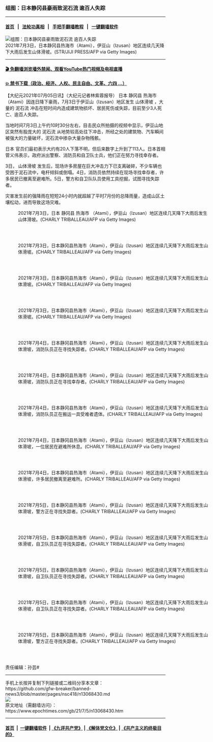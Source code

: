 ### 组图：日本静冈县豪雨致泥石流 逾百人失踪
------------------------

#### [首页](https://github.com/gfw-breaker/banned-news3/blob/master/README.md) &nbsp;&nbsp;|&nbsp;&nbsp; [法轮功真相](https://github.com/begood0513/basic/blob/master/README.md)  &nbsp;&nbsp;|&nbsp;&nbsp; [手把手翻墙教程](https://github.com/gfw-breaker/guides/wiki)  &nbsp;&nbsp;|&nbsp;&nbsp; [一键翻墙软件](https://github.com/gfw-breaker/nogfw/blob/master/README.md)  



<div><img alt="组图：日本静冈县豪雨致泥石流 逾百人失踪" class="attachment-djy_600_400 size-djy_600_400 wp-post-image" src="https://i.epochtimes.com/assets/uploads/2021/07/id13068446-GettyImages-1233781146-600x400.jpg"/>
<div class="caption">
 2021年7月3日，日本静冈县热海市（Atami），伊豆山（Izusan）地区连续几天降下大雨后发生山体滑坡。(STR/JIJI PRESS/AFP via Getty Images)
</div></div><hr/>

#### [ 🎬  免翻墙浏览墙外禁闻、观看YouTube热门视频及电视直播](https://github.com/gfw-breaker/HelloWorld)

#### [ 💥  禁书下载（政治、经济、人权、民主自由、文革、六四 ...）](https://github.com/gfw-breaker/books/blob/master/README.md)

<div><p>
 【大纪元2021年07月05日讯】（大纪元记者林紫蓉报导）
 <ok href="https://www.epochtimes.com/gb/tag/%E6%97%A5%E6%9C%AC.html">
  日本
 </ok>
 <ok href="https://www.epochtimes.com/gb/tag/%E9%9D%99%E5%86%88%E5%8E%BF.html">
  静冈县
 </ok>
 <ok href="https://www.epochtimes.com/gb/tag/%E7%83%AD%E6%B5%B7%E5%B8%82.html">
  热海市
 </ok>
 （Atami）因连日降下豪雨，7月3日于伊豆山（Izusan）地区发生
 <ok href="https://www.epochtimes.com/gb/tag/%E5%B1%B1%E4%BD%93%E6%BB%91%E5%9D%A1.html">
  山体滑坡
 </ok>
 ，大量的
 <ok href="https://www.epochtimes.com/gb/tag/%E6%B3%A5%E7%9F%B3%E6%B5%81.html">
  泥石流
 </ok>
 冲击在短时间内造成建筑物损坏、居民死伤或失踪，目前至少3人死亡、逾百人失踪。
</p>
<p>
 当地时间7月3日上午约10时30分左右，目击民众所拍摄的视频中显示，伊豆山地区突然有股庞大的
 <ok href="https://www.epochtimes.com/gb/tag/%E6%B3%A5%E7%9F%B3%E6%B5%81.html">
  泥石流
 </ok>
 从地势较高处往下冲击，所经之处的建筑物、汽车瞬间被强大的力量破坏，泥石流中掺杂大量杂物残骸。
</p>
<p>
 <ok href="https://www.epochtimes.com/gb/tag/%E6%97%A5%E6%9C%AC.html">
  日本
 </ok>
 官员们最初表示大约有20人下落不明，但后来数字上升到了113人。日本首相菅义伟表示，政府派出警察、消防员和自卫队士兵，他们正在努力寻找幸存者。
</p>
<p>
 3日，
 <ok href="https://www.epochtimes.com/gb/tag/%E5%B1%B1%E4%BD%93%E6%BB%91%E5%9D%A1.html">
  山体滑坡
 </ok>
 发生后，现场许多房屋在巨大冲击力下已支离破碎，不少车辆也受困于泥石流中，电杆倾斜或倒塌。4日，消防员依然持续在现场寻找幸存者，许多居民已撤离至避难所。5日，警方和自卫队队员使用工具挖掘，试图寻找失踪者。
</p>
<p>
 灾害发生前的强降雨在短短24小时内就超越了平时7月份的总降雨量，造成山区土壤松动，进而导致这场灾难。
</p>
<figure aria-describedby="caption-attachment-13068447" class="wp-caption aligncenter" id="attachment_13068447" style="width: 600px">
 <ok href="https://i.epochtimes.com/assets/uploads/2021/07/id13068447-GettyImages-1233780644.jpg" target="_blank">
  <img alt="" class="size-large wp-image-13068447" src="https://i.epochtimes.com/assets/uploads/2021/07/id13068447-GettyImages-1233780644-600x400.jpg"/>
 </ok>
 <br/><figcaption class="wp-caption-text" id="caption-attachment-13068447">
  2021年7月3日，日本
  <ok href="https://www.epochtimes.com/gb/tag/%E9%9D%99%E5%86%88%E5%8E%BF.html">
   静冈县
  </ok>
  <ok href="https://www.epochtimes.com/gb/tag/%E7%83%AD%E6%B5%B7%E5%B8%82.html">
   热海市
  </ok>
  （Atami），伊豆山（Izusan）地区连续几天降下大雨后发生山体滑坡。(CHARLY TRIBALLEAU/AFP via Getty Images)
 </figcaption><br/>
</figure><br/>
<figure aria-describedby="caption-attachment-13068448" class="wp-caption aligncenter" id="attachment_13068448" style="width: 600px">
 <ok href="https://i.epochtimes.com/assets/uploads/2021/07/id13068448-GettyImages-1233780738.jpg" target="_blank">
  <img alt="" class="size-large wp-image-13068448" src="https://i.epochtimes.com/assets/uploads/2021/07/id13068448-GettyImages-1233780738-600x400.jpg"/>
 </ok>
 <br/><figcaption class="wp-caption-text" id="caption-attachment-13068448">
  2021年7月3日，日本静冈县热海市（Atami），伊豆山（Izusan）地区连续几天降下大雨后发生山体滑坡。(CHARLY TRIBALLEAU/AFP via Getty Images)
 </figcaption><br/>
</figure><br/>
<figure aria-describedby="caption-attachment-13068449" class="wp-caption aligncenter" id="attachment_13068449" style="width: 600px">
 <ok href="https://i.epochtimes.com/assets/uploads/2021/07/id13068449-GettyImages-1233781167.jpg" target="_blank">
  <img alt="" class="size-large wp-image-13068449" src="https://i.epochtimes.com/assets/uploads/2021/07/id13068449-GettyImages-1233781167-600x400.jpg"/>
 </ok>
 <br/><figcaption class="wp-caption-text" id="caption-attachment-13068449">
  2021年7月3日，日本静冈县热海市（Atami），伊豆山（Izusan）地区连续几天降下大雨后发生山体滑坡。(CHARLY TRIBALLEAU/AFP via Getty Images)
 </figcaption><br/>
</figure><br/>
<figure aria-describedby="caption-attachment-13068450" class="wp-caption aligncenter" id="attachment_13068450" style="width: 600px">
 <ok href="https://i.epochtimes.com/assets/uploads/2021/07/id13068450-GettyImages-1233781525.jpg" target="_blank">
  <img alt="" class="size-large wp-image-13068450" src="https://i.epochtimes.com/assets/uploads/2021/07/id13068450-GettyImages-1233781525-600x400.jpg"/>
 </ok>
 <br/><figcaption class="wp-caption-text" id="caption-attachment-13068450">
  2021年7月3日，日本静冈县热海市（Atami），伊豆山（Izusan）地区连续几天降下大雨后发生山体滑坡。(CHARLY TRIBALLEAU/AFP via Getty Images)
 </figcaption><br/>
</figure><br/>
<figure aria-describedby="caption-attachment-13068455" class="wp-caption aligncenter" id="attachment_13068455" style="width: 600px">
 <ok href="https://i.epochtimes.com/assets/uploads/2021/07/id13068455-GettyImages-1233794212.jpg" target="_blank">
  <img alt="" class="size-large wp-image-13068455" src="https://i.epochtimes.com/assets/uploads/2021/07/id13068455-GettyImages-1233794212-600x400.jpg"/>
 </ok>
 <br/><figcaption class="wp-caption-text" id="caption-attachment-13068455">
  2021年7月4日，日本静冈县热海市（Atami），伊豆山（Izusan）地区连续几天降下大雨后发生山体滑坡，消防队员正在寻找失踪者。(CHARLY TRIBALLEAU/AFP via Getty Images)
 </figcaption><br/>
</figure><br/>
<figure aria-describedby="caption-attachment-13068456" class="wp-caption aligncenter" id="attachment_13068456" style="width: 600px">
 <ok href="https://i.epochtimes.com/assets/uploads/2021/07/id13068456-GettyImages-1233794446.jpg" target="_blank">
  <img alt="" class="size-large wp-image-13068456" src="https://i.epochtimes.com/assets/uploads/2021/07/id13068456-GettyImages-1233794446-600x400.jpg"/>
 </ok>
 <br/><figcaption class="wp-caption-text" id="caption-attachment-13068456">
  2021年7月4日，日本静冈县热海市（Atami），伊豆山（Izusan）地区连续几天降下大雨后发生山体滑坡，消防队员正在寻找幸存者。(CHARLY TRIBALLEAU/AFP via Getty Images)
 </figcaption><br/>
</figure><br/>
<figure aria-describedby="caption-attachment-13068458" class="wp-caption aligncenter" id="attachment_13068458" style="width: 600px">
 <ok href="https://i.epochtimes.com/assets/uploads/2021/07/id13068458-GettyImages-1233794555.jpg" target="_blank">
  <img alt="" class="size-large wp-image-13068458" src="https://i.epochtimes.com/assets/uploads/2021/07/id13068458-GettyImages-1233794555-600x400.jpg"/>
 </ok>
 <br/><figcaption class="wp-caption-text" id="caption-attachment-13068458">
  2021年7月4日，日本静冈县热海市（Atami），伊豆山（Izusan）地区连续几天降下大雨后发生山体滑坡，消防队员正在搬运一具受难者遗体。(CHARLY TRIBALLEAU/AFP via Getty Images)
 </figcaption><br/>
</figure><br/>
<figure aria-describedby="caption-attachment-13068459" class="wp-caption aligncenter" id="attachment_13068459" style="width: 600px">
 <ok href="https://i.epochtimes.com/assets/uploads/2021/07/id13068459-GettyImages-1233796048.jpg" target="_blank">
  <img alt="" class="size-large wp-image-13068459" src="https://i.epochtimes.com/assets/uploads/2021/07/id13068459-GettyImages-1233796048-600x400.jpg"/>
 </ok>
 <br/><figcaption class="wp-caption-text" id="caption-attachment-13068459">
  2021年7月4日，日本静冈县热海市（Atami），伊豆山（Izusan）地区连续几天降下大雨后发生山体滑坡，一位居民在避难所休息。(CHARLY TRIBALLEAU/AFP via Getty Images)
 </figcaption><br/>
</figure><br/>
<figure aria-describedby="caption-attachment-13068460" class="wp-caption aligncenter" id="attachment_13068460" style="width: 600px">
 <ok href="https://i.epochtimes.com/assets/uploads/2021/07/id13068460-GettyImages-1233796237.jpg" target="_blank">
  <img alt="" class="size-large wp-image-13068460" src="https://i.epochtimes.com/assets/uploads/2021/07/id13068460-GettyImages-1233796237-600x400.jpg"/>
 </ok>
 <br/><figcaption class="wp-caption-text" id="caption-attachment-13068460">
  2021年7月4日，日本静冈县热海市（Atami），伊豆山（Izusan）地区连续几天降下大雨后发生山体滑坡，许多居民撤离至避难所。(CHARLY TRIBALLEAU/AFP via Getty Images)
 </figcaption><br/>
</figure><br/>
<figure aria-describedby="caption-attachment-13068474" class="wp-caption aligncenter" id="attachment_13068474" style="width: 600px">
 <ok href="https://i.epochtimes.com/assets/uploads/2021/07/id13068474-GettyImages-1233806465.jpg" target="_blank">
  <img alt="" class="size-large wp-image-13068474" src="https://i.epochtimes.com/assets/uploads/2021/07/id13068474-GettyImages-1233806465-600x400.jpg"/>
 </ok>
 <br/><figcaption class="wp-caption-text" id="caption-attachment-13068474">
  2021年7月5日，日本静冈县热海市（Atami），伊豆山（Izusan）地区连续几天降下大雨后发生山体滑坡，警方正在寻找失踪者。(CHARLY TRIBALLEAU/AFP via Getty Images)
 </figcaption><br/>
</figure><br/>
<figure aria-describedby="caption-attachment-13068475" class="wp-caption aligncenter" id="attachment_13068475" style="width: 600px">
 <ok href="https://i.epochtimes.com/assets/uploads/2021/07/id13068475-GettyImages-1233806488.jpg" target="_blank">
  <img alt="" class="size-large wp-image-13068475" src="https://i.epochtimes.com/assets/uploads/2021/07/id13068475-GettyImages-1233806488-600x400.jpg"/>
 </ok>
 <br/><figcaption class="wp-caption-text" id="caption-attachment-13068475">
  2021年7月5日，日本静冈县热海市（Atami），伊豆山（Izusan）地区连续几天降下大雨后发生山体滑坡，自卫队员正在寻找失踪者。(CHARLY TRIBALLEAU/AFP via Getty Images)
 </figcaption><br/>
</figure><br/>
<figure aria-describedby="caption-attachment-13068476" class="wp-caption aligncenter" id="attachment_13068476" style="width: 600px">
 <ok href="https://i.epochtimes.com/assets/uploads/2021/07/id13068476-GettyImages-1233806525.jpg" target="_blank">
  <img alt="" class="size-large wp-image-13068476" src="https://i.epochtimes.com/assets/uploads/2021/07/id13068476-GettyImages-1233806525-600x400.jpg"/>
 </ok>
 <br/><figcaption class="wp-caption-text" id="caption-attachment-13068476">
  2021年7月5日，日本静冈县热海市（Atami），伊豆山（Izusan）地区连续几天降下大雨后发生山体滑坡，自卫队员正在寻找失踪者。(CHARLY TRIBALLEAU/AFP via Getty Images)
 </figcaption><br/>
</figure><br/>
<figure aria-describedby="caption-attachment-13068478" class="wp-caption aligncenter" id="attachment_13068478" style="width: 600px">
 <ok href="https://i.epochtimes.com/assets/uploads/2021/07/id13068478-GettyImages-1233806529.jpg" target="_blank">
  <img alt="" class="size-large wp-image-13068478" src="https://i.epochtimes.com/assets/uploads/2021/07/id13068478-GettyImages-1233806529-600x400.jpg"/>
 </ok>
 <br/><figcaption class="wp-caption-text" id="caption-attachment-13068478">
  2021年7月5日，日本静冈县热海市（Atami），伊豆山（Izusan）地区连续几天降下大雨后发生山体滑坡，自卫队员正在寻找失踪者。(CHARLY TRIBALLEAU/AFP via Getty Images)
 </figcaption><br/>
</figure><br/>
<figure aria-describedby="caption-attachment-13068479" class="wp-caption aligncenter" id="attachment_13068479" style="width: 600px">
 <ok href="https://i.epochtimes.com/assets/uploads/2021/07/id13068479-GettyImages-1233806807.jpg" target="_blank">
  <img alt="" class="size-large wp-image-13068479" src="https://i.epochtimes.com/assets/uploads/2021/07/id13068479-GettyImages-1233806807-600x400.jpg"/>
 </ok>
 <br/><figcaption class="wp-caption-text" id="caption-attachment-13068479">
  2021年7月5日，日本静冈县热海市（Atami），伊豆山（Izusan）地区连续几天降下大雨后发生山体滑坡，警方正在寻找失踪者。(CHARLY TRIBALLEAU/AFP via Getty Images)
 </figcaption><br/>
</figure><br/>
<p>
 责任编辑：孙芸#
</p>
</div>
<hr/>
手机上长按并复制下列链接或二维码分享本文章：<br/>
https://github.com/gfw-breaker/banned-news3/blob/master/pages/nsc418/n13068430.md <br/>
<a href='https://github.com/gfw-breaker/banned-news3/blob/master/pages/nsc418/n13068430.md'><img src='https://github.com/gfw-breaker/banned-news3/blob/master/pages/nsc418/n13068430.md.png'/></a> <br/>
原文地址（需翻墙访问）：https://www.epochtimes.com/gb/21/7/5/n13068430.htm


------------------------
#### [首页](https://github.com/gfw-breaker/banned-news3/blob/master/README.md) &nbsp;|&nbsp; [一键翻墙软件](https://github.com/gfw-breaker/nogfw/blob/master/README.md) &nbsp;| [《九评共产党》](https://github.com/gfw-breaker/9ping.md/blob/master/README.md#九评之一评共产党是什么) | [《解体党文化》](https://github.com/gfw-breaker/jtdwh.md/blob/master/README.md) | [《共产主义的终极目的》](https://github.com/gfw-breaker/gczydzjmd.md/blob/master/README.md)


<img src='http://gfw-breaker.win/banned-news3/pages/nsc418/n13068430.md' width='0px' height='0px'/>